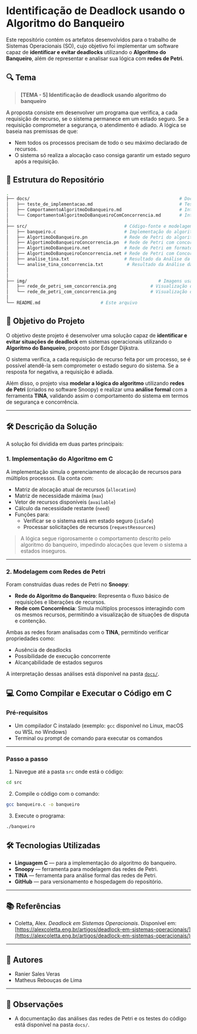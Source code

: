 # Identificação de Deadlock usando o Algoritmo do Banqueiro

Este repositório contém os artefatos desenvolvidos para o trabalho de Sistemas Operacionais (SO), cujo objetivo foi implementar um software capaz de **identificar e evitar deadlocks** utilizando o **Algoritmo do Banqueiro**, além de representar e analisar sua lógica com **redes de Petri**.

## 🔍 Tema

> **[TEMA - 5] Identificação de deadlock usando algoritmo do banqueiro**

A proposta consiste em desenvolver um programa que verifica, a cada requisição de recurso, se o sistema permanece em um estado seguro. Se a requisição comprometer a segurança, o atendimento é adiado. A lógica se baseia nas premissas de que:
- Nem todos os processos precisam de todo o seu máximo declarado de recursos.
- O sistema só realiza a alocação caso consiga garantir um estado seguro após a requisição.

## 📂 Estrutura do Repositório

```bash
.
├── docs/                                                         # Documentação do projeto
│   ├── teste_de_implementacao.md                                 # Testes realizados no código do banqueiro.c
│   ├── ComportamentoAlgoritmoDoBanqueiro.md                      # Interpretação da análise feita com o TINA do Algoritmo do Banqueiro
│   └── ComportamentoAlgoritmoDoBanqueiroComConcorrencia.md       # Interpretação da análise feita com o TINA do Algoritmo do Banqueiro com Concorrencia
│
├── src/                                     # Código-fonte e modelagem
│   ├── banqueiro.c                          # Implementação do algoritmo do banqueiro em C
│   ├── AlgortimoDoBanqueiro.pn              # Rede de Petri do algoritmo do banqueiro
│   ├── AlgortimoDoBanqueiroConcorrencia.pn  # Rede de Petri com concorrência
│   ├── AlgortimoDoBanqueiro.net             # Rede de Petri em formato analisável pela TINA
│   ├── AlgortimoDoBanqueiroConcorrencia.net # Rede de Petri com Concorrencia em formato analisável pela TINA 
│   ├── analise_tina.txt                     # Resultado da Análise da TINA para Rede de Petri
│   └── analise_tina_concorrencia.txt         # Resultado da Análise da TINA para Rede de Petri com Concorrencia
│   
│
├── img/                                                  # Imagens usadas na documentação ou apresentação
│   ├── rede_de_petri_sem_concorrencia.png             # Visualização da Rede de Petri do Algoritmo do Banqueiro
│   └── rede_de_petri_com_concorrencia.png             # Visualização da Rede de Petri do Algoritmo do Banqueiro com Concorrencia
│
└── README.md                       # Este arquivo
```

## 🎯 Objetivo do Projeto

O objetivo deste projeto é desenvolver uma solução capaz de **identificar e evitar situações de deadlock** em sistemas operacionais utilizando o **Algoritmo do Banqueiro**, proposto por Edsger Dijkstra.

O sistema verifica, a cada requisição de recurso feita por um processo, se é possível atendê-la sem comprometer o estado seguro do sistema. Se a resposta for negativa, a requisição é adiada.

Além disso, o projeto visa **modelar a lógica do algoritmo** utilizando **redes de Petri** (criados no software Snoopy) e realizar uma **análise formal** com a ferramenta **TINA**, validando assim o comportamento do sistema em termos de segurança e concorrência.

---

## 🛠️ Descrição da Solução

A solução foi dividida em duas partes principais:

### 1. Implementação do Algoritmo em C

A implementação simula o gerenciamento de alocação de recursos para múltiplos processos. Ela conta com:

- Matriz de alocação atual de recursos (`allocation`)
- Matriz de necessidade máxima (`max`)
- Vetor de recursos disponíveis (`available`)
- Cálculo da necessidade restante (`need`)
- Funções para:
  - Verificar se o sistema está em estado seguro (`isSafe`)
  - Processar solicitações de recursos (`requestResources`)

> A lógica segue rigorosamente o comportamento descrito pelo algoritmo do banqueiro, impedindo alocações que levem o sistema a estados inseguros.

---

### 2. Modelagem com Redes de Petri

Foram construídas duas redes de Petri no **Snoopy**:
- **Rede do Algoritmo do Banqueiro**: Representa o fluxo básico de requisições e liberações de recursos.
- **Rede com Concorrência**: Simula múltiplos processos interagindo com os mesmos recursos, permitindo a visualização de situações de disputa e contenção.

Ambas as redes foram analisadas com o **TINA**, permitindo verificar propriedades como:
- Ausência de deadlocks
- Possibilidade de execução concorrente
- Alcançabilidade de estados seguros

A interpretação dessas análises está disponível na pasta [`docs/`](./docs).

## 💻 Como Compilar e Executar o Código em C

### Pré-requisitos

- Um compilador C instalado (exemplo: `gcc` disponível no Linux, macOS ou WSL no Windows)
- Terminal ou prompt de comando para executar os comandos

---

### Passo a passo

1. Navegue até a pasta `src` onde está o código:

```bash
cd src
```

2. Compile o código com o comando:
```bash
gcc banqueiro.c -o banqueiro
```

3. Execute o programa:
```bash
./banqueiro
```
## 🛠️ Tecnologias Utilizadas

- **Linguagem C** — para a implementação do algoritmo do banqueiro.
- **Snoopy** — ferramenta para modelagem das redes de Petri.
- **TINA** — ferramenta para análise formal das redes de Petri.
- **GitHub** — para versionamento e hospedagem do repositório.

---

## 📚 Referências

- Coletta, Alex. *Deadlock em Sistemas Operacionais*. Disponível em: [https://alexcoletta.eng.br/artigos/deadlock-em-sistemas-operacionais/](https://alexcoletta.eng.br/artigos/deadlock-em-sistemas-operacionais/)

---

## 👥 Autores

- Ranier Sales Veras  
- Matheus Rebouças de Lima 

---

## 📌 Observações

- A documentação das análises das redes de Petri e os testes do código está disponível na pasta `docs/`.



